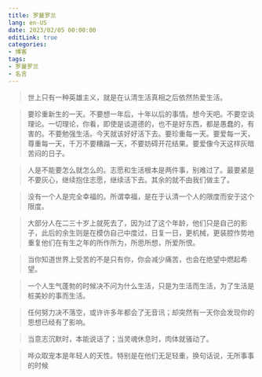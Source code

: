 ```yaml
---
title: 罗曼罗兰
lang: en-US
date: 2023/02/05 00:00:00
editLink: true
categories: 
- 博客
tags: 
- 罗曼罗兰
- 名言
---
```



> 世上只有一种英雄主义，就是在认清生活真相之后依然热爱生活。


> 要珍重新生的一天。不要想一年后，十年以后的事情。想今天吧。不要空谈理论。一切理论，你看，即使是谈道德的，也不是好东西，都是愚蠢的，有害的。不要勉强生活。今天就该好好活下去。要珍重每一天。要爱每一天，尊重每一天，千万不要糟蹋一天，不要妨碍开花结果。要爱像今天这样灰暗苦闷的日子。


> 人是不能要怎么就怎么的。志愿和生活根本是两件事，别难过了。最要紧是不要灰心，继续抱住志愿，继续活下去。其余的就不由我们做主了。


> 没有一个人是完全幸福的。所谓幸福，是在于认清一个人的限度而安于这个限度。


> 大部分人在二三十岁上就死去了，因为过了这个年龄，他们只是自己的影子，此后的余生则是在模仿自己中度过，日复一日，更机械，更装腔作势地重复他们在有生之年的所作所为，所思所想，所爱所恨。

> 当你知道世界上受苦的不是只有你，你会减少痛苦，也会在绝望中燃起希望。


> 一个人生气蓬勃的时候决不问为什么生活，只是为生活而生活，为了生活是桩美妙的事而生活。

> 任何努力决不落空，或许许多年都会了无音讯；却突然有一天你会发现你的思想已经有了影响。


> 当意志沉默时，本能说话了；当灵魂休息时，肉体就骚动了。

> 哗众取宠本是年轻人的天性。特别是在他们无足轻重，换句话说，无所事事的时候
